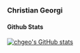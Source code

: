 ### Christian Georgi

<!-- I am a software developer at SAP. -->

#### Github Stats

[![chgeo's GitHub stats](https://github-readme-stats.vercel.app/api?username=chgeo&show_icons=true&theme=transparent&hide_title=true)](https://github.com/chgeo)

<!--
**chgeo/chgeo** is a ✨ _special_ ✨ repository because its `README.md` (this file) appears on your GitHub profile.

Here are some ideas to get you started:

- 🔭 I’m currently working on ...
- 🌱 I’m currently learning ...
- 👯 I’m looking to collaborate on ...
- 🤔 I’m looking for help with ...
- 💬 Ask me about ...
- 📫 How to reach me: ...
- 😄 Pronouns: ...
- ⚡ Fun fact: ...
-->
